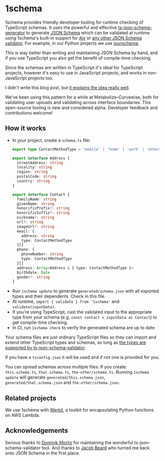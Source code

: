 # 1schema

1schema provides friendly developer tooling for runtime checking of TypeScript
schemas. It uses the powerful and effective [ts-json-schema-generator][] to
generate [JSON Schema][] which can be validated at runtime using 1schema's
built-in support for [Ajv][] or [any other JSON Schema validator][validators].
For example, in our Python projects we use [jsonschema][python-jsonschema].

This is way better than writing and maintaining JSON Schema by hand, and if you
use TypeScript you also get the benefit of compile-time checking.

Since the schemas are written in TypeScript it's ideal for TypeScript projects,
however it's easy to use in JavaScript projects, and works in non-JavaScript
projects too.

I didn't write this blog post, but
[it explains the idea really well][blog post].

We've been using this pattern for a while at Metabolize–Curvewise, both for
validating user uploads and validating across interface boundaries. This
open-source tooling is new and considered alpha. Developer feedback and
contributions welcome!

[ts-json-schema-generator]: https://github.com/vega/ts-json-schema-generator
[JSON Schema]: https://json-schema.org/
[ajv]: https://ajv.js.org/
[validators]: https://json-schema.org/implementations.html#validators
[python-jsonschema]: https://python-jsonschema.readthedocs.io/en/stable/validate/
[blog post]: https://levelup.gitconnected.com/how-we-use-our-typescript-type-information-at-runtime-6e95b801cfeb

## How it works

- In your project, create a `schema.ts` file:
    ```ts
    export type ContactMethodType = 'mobile' | 'home' | 'work' | 'other'

    export interface Address {
      streetAddress: string
      locality: string
      region: string
      postalCode: string
      country: string
    }

    export interface Contact {
      familyName: string
      givenName: string
      honorificPrefix?: string
      honorificSuffix?: string
      nickname?: string
      url?: string
      imageUrl?: string
      email: {
        address: string
        type: ContactMethodType
      }[]
      phone: {
        phoneNumber: string
        type: ContactMethodType
      }[]
      address: Array<Address & { type: ContactMethodType }>
      birthdate: Date
      gender?: string
    }
    ```
- Run `1schema update` to generate `generated/schema.json` with all exported
  types and their dependents. Check in this file.
- At runtime, `import { validate } from '1schema'` and `validate(inputData)`.
- If you're using TypeScript, cast the validated input to the appropriate type
  from your schema (e.g. `const contact = inputData as Contact`) to get
  compile-time checking.
- In CI, run `1schema check` to verify the generated schema are up to date.

Your schema files are just ordinary TypeScript files so they can import and
extend other TypeScript types and schemas, so long as
[the types are supported by ts-json-schema-validator][supported types].

If you have a `tsconfig.json` it will be used and if not one is provided for
you.

You can spread schemas across multiple files: If you create: `this.schema.ts`,
`that.schema.ts`, `the-other/schema.ts`. Running `1schema update` will generate
`generated/this.schema.json`, `generated/that.schema.json` and
`the-other/schema.json`.

[supported types]: https://github.com/vega/ts-json-schema-generator#current-state

## Related projects

We use 1schema with [Werkit][], a toolkit for encapsulating Python functions on
AWS Lambda.

[werkit]: https://github.com/metabolize/werkit/

## Acknowledgements

Serious thanks to [Dominik Moritz][] for maintaining the wonderful
ts-json-schema-validator tool. And thanks to [Jacob Beard][] who turned me back
onto JSON Schema in the first place.

[Dominik Moritz]: https://github.com/domoritz
[Jacob Beard]: https://github.com/jbeard4
